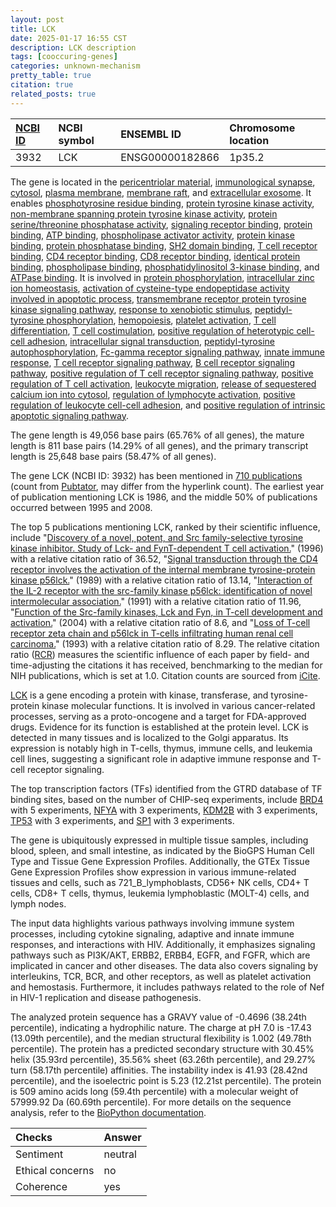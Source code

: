 ```yaml
---
layout: post
title: LCK
date: 2025-01-17 16:55 CST
description: LCK description
tags: [cooccuring-genes]
categories: unknown-mechanism
pretty_table: true
citation: true
related_posts: true
---
```




| [NCBI ID](https://www.ncbi.nlm.nih.gov/gene/3932) | NCBI symbol | ENSEMBL ID | Chromosome location |
| :-------- | :------- | :-------- | :------- |
| 3932  | LCK | ENSG00000182866 | 1p35.2 |



The gene is located in the [pericentriolar material](https://amigo.geneontology.org/amigo/term/GO:0000242), [immunological synapse](https://amigo.geneontology.org/amigo/term/GO:0001772), [cytosol](https://amigo.geneontology.org/amigo/term/GO:0005829), [plasma membrane](https://amigo.geneontology.org/amigo/term/GO:0005886), [membrane raft](https://amigo.geneontology.org/amigo/term/GO:0045121), and [extracellular exosome](https://amigo.geneontology.org/amigo/term/GO:0070062). It enables [phosphotyrosine residue binding](https://amigo.geneontology.org/amigo/term/GO:0001784), [protein tyrosine kinase activity](https://amigo.geneontology.org/amigo/term/GO:0004713), [non-membrane spanning protein tyrosine kinase activity](https://amigo.geneontology.org/amigo/term/GO:0004715), [protein serine/threonine phosphatase activity](https://amigo.geneontology.org/amigo/term/GO:0004722), [signaling receptor binding](https://amigo.geneontology.org/amigo/term/GO:0005102), [protein binding](https://amigo.geneontology.org/amigo/term/GO:0005515), [ATP binding](https://amigo.geneontology.org/amigo/term/GO:0005524), [phospholipase activator activity](https://amigo.geneontology.org/amigo/term/GO:0016004), [protein kinase binding](https://amigo.geneontology.org/amigo/term/GO:0019901), [protein phosphatase binding](https://amigo.geneontology.org/amigo/term/GO:0019903), [SH2 domain binding](https://amigo.geneontology.org/amigo/term/GO:0042169), [T cell receptor binding](https://amigo.geneontology.org/amigo/term/GO:0042608), [CD4 receptor binding](https://amigo.geneontology.org/amigo/term/GO:0042609), [CD8 receptor binding](https://amigo.geneontology.org/amigo/term/GO:0042610), [identical protein binding](https://amigo.geneontology.org/amigo/term/GO:0042802), [phospholipase binding](https://amigo.geneontology.org/amigo/term/GO:0043274), [phosphatidylinositol 3-kinase binding](https://amigo.geneontology.org/amigo/term/GO:0043548), and [ATPase binding](https://amigo.geneontology.org/amigo/term/GO:0051117). It is involved in [protein phosphorylation](https://amigo.geneontology.org/amigo/term/GO:0006468), [intracellular zinc ion homeostasis](https://amigo.geneontology.org/amigo/term/GO:0006882), [activation of cysteine-type endopeptidase activity involved in apoptotic process](https://amigo.geneontology.org/amigo/term/GO:0006919), [transmembrane receptor protein tyrosine kinase signaling pathway](https://amigo.geneontology.org/amigo/term/GO:0007169), [response to xenobiotic stimulus](https://amigo.geneontology.org/amigo/term/GO:0009410), [peptidyl-tyrosine phosphorylation](https://amigo.geneontology.org/amigo/term/GO:0018108), [hemopoiesis](https://amigo.geneontology.org/amigo/term/GO:0030097), [platelet activation](https://amigo.geneontology.org/amigo/term/GO:0030168), [T cell differentiation](https://amigo.geneontology.org/amigo/term/GO:0030217), [T cell costimulation](https://amigo.geneontology.org/amigo/term/GO:0031295), [positive regulation of heterotypic cell-cell adhesion](https://amigo.geneontology.org/amigo/term/GO:0034116), [intracellular signal transduction](https://amigo.geneontology.org/amigo/term/GO:0035556), [peptidyl-tyrosine autophosphorylation](https://amigo.geneontology.org/amigo/term/GO:0038083), [Fc-gamma receptor signaling pathway](https://amigo.geneontology.org/amigo/term/GO:0038094), [innate immune response](https://amigo.geneontology.org/amigo/term/GO:0045087), [T cell receptor signaling pathway](https://amigo.geneontology.org/amigo/term/GO:0050852), [B cell receptor signaling pathway](https://amigo.geneontology.org/amigo/term/GO:0050853), [positive regulation of T cell receptor signaling pathway](https://amigo.geneontology.org/amigo/term/GO:0050862), [positive regulation of T cell activation](https://amigo.geneontology.org/amigo/term/GO:0050870), [leukocyte migration](https://amigo.geneontology.org/amigo/term/GO:0050900), [release of sequestered calcium ion into cytosol](https://amigo.geneontology.org/amigo/term/GO:0051209), [regulation of lymphocyte activation](https://amigo.geneontology.org/amigo/term/GO:0051249), [positive regulation of leukocyte cell-cell adhesion](https://amigo.geneontology.org/amigo/term/GO:1903039), and [positive regulation of intrinsic apoptotic signaling pathway](https://amigo.geneontology.org/amigo/term/GO:2001244).


The gene length is 49,056 base pairs (65.76% of all genes), the mature length is 811 base pairs (14.29% of all genes), and the primary transcript length is 25,648 base pairs (58.47% of all genes).


The gene LCK (NCBI ID: 3932) has been mentioned in [710 publications](https://pubmed.ncbi.nlm.nih.gov/?term=%22LCK%22) (count from [Pubtator](https://academic.oup.com/nar/article/47/W1/W587/5494727), may differ from the hyperlink count). The earliest year of publication mentioning LCK is 1986, and the middle 50% of publications occurred between 1995 and 2008.


The top 5 publications mentioning LCK, ranked by their scientific influence, include "[Discovery of a novel, potent, and Src family-selective tyrosine kinase inhibitor. Study of Lck- and FynT-dependent T cell activation.](https://pubmed.ncbi.nlm.nih.gov/8557675)" (1996) with a relative citation ratio of 36.52, "[Signal transduction through the CD4 receptor involves the activation of the internal membrane tyrosine-protein kinase p56lck.](https://pubmed.ncbi.nlm.nih.gov/2784195)" (1989) with a relative citation ratio of 13.14, "[Interaction of the IL-2 receptor with the src-family kinase p56lck: identification of novel intermolecular association.](https://pubmed.ncbi.nlm.nih.gov/2047859)" (1991) with a relative citation ratio of 11.96, "[Function of the Src-family kinases, Lck and Fyn, in T-cell development and activation.](https://pubmed.ncbi.nlm.nih.gov/15489916)" (2004) with a relative citation ratio of 8.6, and "[Loss of T-cell receptor zeta chain and p56lck in T-cells infiltrating human renal cell carcinoma.](https://pubmed.ncbi.nlm.nih.gov/8242613)" (1993) with a relative citation ratio of 8.29. The relative citation ratio ([RCR](https://journals.plos.org/plosbiology/article?id=10.1371/journal.pbio.1002541)) measures the scientific influence of each paper by field- and time-adjusting the citations it has received, benchmarking to the median for NIH publications, which is set at 1.0. Citation counts are sourced from [iCite](https://icite.od.nih.gov).


[LCK](https://www.proteinatlas.org/ENSG00000182866-LCK) is a gene encoding a protein with kinase, transferase, and tyrosine-protein kinase molecular functions. It is involved in various cancer-related processes, serving as a proto-oncogene and a target for FDA-approved drugs. Evidence for its function is established at the protein level. LCK is detected in many tissues and is localized to the Golgi apparatus. Its expression is notably high in T-cells, thymus, immune cells, and leukemia cell lines, suggesting a significant role in adaptive immune response and T-cell receptor signaling.


The top transcription factors (TFs) identified from the GTRD database of TF binding sites, based on the number of CHIP-seq experiments, include [BRD4](https://www.ncbi.nlm.nih.gov/gene/23476) with 5 experiments, [NFYA](https://www.ncbi.nlm.nih.gov/gene/4800) with 3 experiments, [KDM2B](https://www.ncbi.nlm.nih.gov/gene/84678) with 3 experiments, [TP53](https://www.ncbi.nlm.nih.gov/gene/7157) with 3 experiments, and [SP1](https://www.ncbi.nlm.nih.gov/gene/6667) with 3 experiments.





The gene is ubiquitously expressed in multiple tissue samples, including blood, spleen, and small intestine, as indicated by the BioGPS Human Cell Type and Tissue Gene Expression Profiles. Additionally, the GTEx Tissue Gene Expression Profiles show expression in various immune-related tissues and cells, such as 721_B_lymphoblasts, CD56+ NK cells, CD4+ T cells, CD8+ T cells, thymus, leukemia lymphoblastic (MOLT-4) cells, and lymph nodes.


The input data highlights various pathways involving immune system processes, including cytokine signaling, adaptive and innate immune responses, and interactions with HIV. Additionally, it emphasizes signaling pathways such as PI3K/AKT, ERBB2, ERBB4, EGFR, and FGFR, which are implicated in cancer and other diseases. The data also covers signaling by interleukins, TCR, BCR, and other receptors, as well as platelet activation and hemostasis. Furthermore, it includes pathways related to the role of Nef in HIV-1 replication and disease pathogenesis.



The analyzed protein sequence has a GRAVY value of -0.4696 (38.24th percentile), indicating a hydrophilic nature. The charge at pH 7.0 is -17.43 (13.09th percentile), and the median structural flexibility is 1.002 (49.78th percentile). The protein has a predicted secondary structure with 30.45% helix (35.93rd percentile), 35.56% sheet (63.26th percentile), and 29.27% turn (58.17th percentile) affinities. The instability index is 41.93 (28.42nd percentile), and the isoelectric point is 5.23 (12.21st percentile). The protein is 509 amino acids long (59.4th percentile) with a molecular weight of 57999.92 Da (60.69th percentile). For more details on the sequence analysis, refer to the [BioPython documentation](https://biopython.org/docs/1.75/api/Bio.SeqUtils.ProtParam.html).





| Checks    | Answer |
| :-------- | :------- |
| Sentiment  | neutral   |
| Ethical concerns | no     |
| Coherence    | yes    |